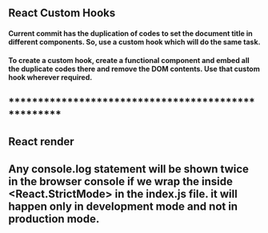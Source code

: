 ## React Custom Hooks

#### Current commit has the duplication of codes to set the document title in different components. So, use a custom hook which will do the same task.
#### To create a custom hook, create a functional component and embed all the duplicate codes there and remove the DOM contents. Use that custom hook wherever required.

## ***************************************************

## React render

## Any console.log statement will be shown twice in the browser console if we wrap the <App/> inside <React.StrictMode> in the index.js file. it will happen only in development mode and not in production mode.